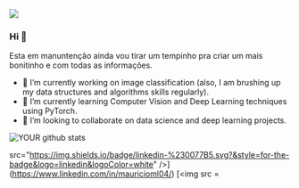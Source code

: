 <img src="https://github.com/pr2tik1/pr2tik1/blob/master/IMAGE-NAME">

### Hi 👋
Esta em manuntenção ainda vou tirar um tempinho pra criar um mais bonitinho e com todas as informações.
- 🔭 I’m currently working on image classification (also, I am brushing up my data structures and algorithms skills regularly).
- 🌱 I’m currently learning Computer Vision and Deep Learning techniques using PyTorch.
- 🤝 I’m looking to collaborate on data science and deep learning projects. 

![YOUR github stats](https://github-readme-stats.vercel.app/api?username=USERNAME)

src="https://img.shields.io/badge/linkedin-%230077B5.svg?&style=for-the-badge&logo=linkedin&logoColor=white" />](https://www.linkedin.com/in/mauricioml04/) [<img src = 
                

